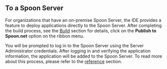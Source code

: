 ## To a Spoon Server

For organizations that have an on-premise Spoon Server, the IDE provides a feature to deploy applications directly to the Spoon Server. After completing the build process, see the [Build](/docs/building#working-with-the-ide) section for details, click on the **Publish to Spoon.net** option on the ribbon menu. 

You will be prompted to log in to the Spoon Server using the Server Administrator credentials. After logging in and verifying the application information, the application will be added to the Spoon Server. To read more about this process, please refer to the [reference](/docs/reference) section.


